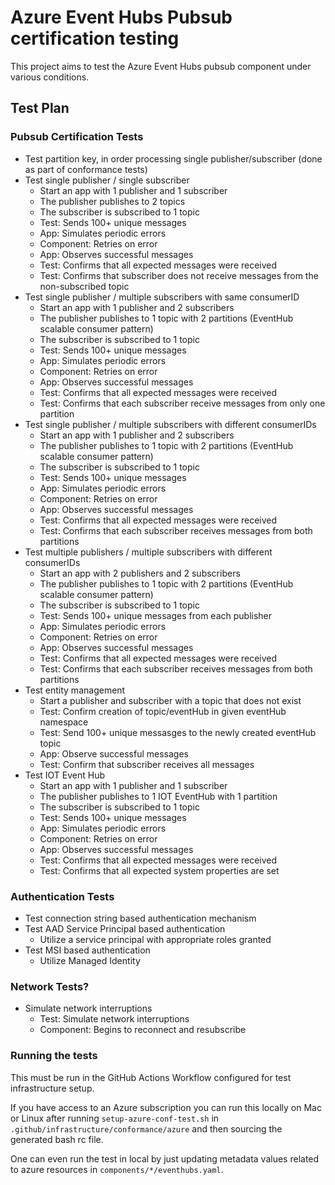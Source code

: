 # Azure Event Hubs Pubsub certification testing

This project aims to test the Azure Event Hubs pubsub component under various conditions.

## Test Plan

### Pubsub Certification Tests
  - Test partition key, in order processing single publisher/subscriber (done as part of conformance tests)
  - Test single publisher / single subscriber
    - Start an app with 1 publisher and 1 subscriber
    - The publisher publishes to 2 topics 
    - The subscriber is subscribed to 1 topic
    - Test: Sends 100+ unique messages
    - App: Simulates periodic errors
    - Component: Retries on error
    - App: Observes successful messages
    - Test: Confirms that all expected messages were received
    - Test: Confirms that subscriber does not receive messages from the non-subscribed topic
  - Test single publisher / multiple subscribers with same consumerID
    - Start an app with 1 publisher and 2 subscribers
    - The publisher publishes to 1 topic with 2 partitions (EventHub scalable consumer pattern)
    - The subscriber is subscribed to 1 topic
    - Test: Sends 100+ unique messages
    - App: Simulates periodic errors
    - Component: Retries on error
    - App: Observes successful messages
    - Test: Confirms that all expected messages were received
    - Test: Confirms that each subscriber receive messages from only one partition
  - Test single publisher / multiple subscribers with different consumerIDs
    - Start an app with 1 publisher and 2 subscribers
    - The publisher publishes to 1 topic with 2 partitions (EventHub scalable consumer pattern)
    - The subscriber is subscribed to 1 topic
    - Test: Sends 100+ unique messages
    - App: Simulates periodic errors
    - Component: Retries on error
    - App: Observes successful messages
    - Test: Confirms that all expected messages were received
    - Test: Confirms that each subscriber receives messages from both partitions
 - Test multiple publishers / multiple subscribers with different consumerIDs
    - Start an app with 2 publishers and 2 subscribers
    - The publisher publishes to 1 topic with 2 partitions (EventHub scalable consumer pattern)
    - The subscriber is subscribed to 1 topic
    - Test: Sends 100+ unique messages from each publisher
    - App: Simulates periodic errors
    - Component: Retries on error
    - App: Observes successful messages
    - Test: Confirms that all expected messages were received
    - Test: Confirms that each subscriber receives messages from both partitions
 - Test entity management
   - Start a publisher and subscriber with a topic that does not exist
   - Test: Confirm creation of topic/eventHub in given eventHub namespace
   - Test: Send 100+ unique messasges to the newly created eventHub topic
   - App: Observe successful messages
   - Test: Confirm that subscriber receives all messages
 - Test IOT Event Hub 
   - Start an app with 1 publisher and 1 subscriber
   - The publisher publishes to 1 IOT EventHub with 1 partition 
   - The subscriber is subscribed to 1 topic
   - Test: Sends 100+ unique messages
   - App: Simulates periodic errors
   - Component: Retries on error
   - App: Observes successful messages
   - Test: Confirms that all expected messages were received
   - Test: Confirms that all expected system properties are set
### Authentication Tests 
  - Test connection string based authentication mechanism
  - Test AAD Service Principal based authentication
    - Utilize a service principal with appropriate roles granted
  - Test MSI based authentication
    - Utilize Managed Identity
### Network Tests?
  - Simulate network interruptions
    - Test: Simulate network interruptions 
    - Component: Begins to reconnect and resubscribe

### Running the tests

This must be run in the GitHub Actions Workflow configured for test infrastructure setup.

If you have access to an Azure subscription you can run this locally on Mac or Linux after running `setup-azure-conf-test.sh` in `.github/infrastructure/conformance/azure` and then sourcing the generated bash rc file.

One can even run the test in local by just updating metadata values related to azure resources in `components/*/eventhubs.yaml`.
